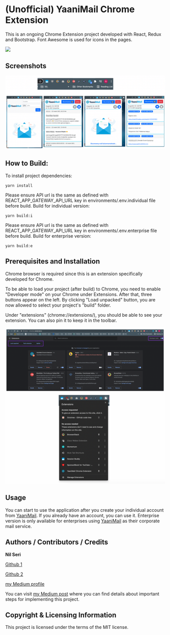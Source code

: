 # (Unofficial) YaaniMail Chrome Extension

This is an ongoing Chrome Extension project developed with React, Redux and Bootstrap. Font Awesome is used for icons in the pages.

<img src="https://img.shields.io/badge/Language-React-blueviolet.svg">

## Screenshots

![ScreenShot](https://raw.githubusercontent.com/nilseri01/yaanimail-chrome-extension/master/screenshots/extension_pages.png)

## How to Build:

To install project dependencies:

```
yarn install
```

Please ensure API url is the same as defined with REACT_APP_GATEWAY_API_URL key in environments/.env.individual file before build.
Build for individual version:

```
yarn build:i
```

Please ensure API url is the same as defined with REACT_APP_GATEWAY_API_URL key in environments/.env.enterprise file before build.
Build for enterprise version:

```
yarn build:e
```

## Prerequisites and Installation

Chrome browser is required since this is an extension specifically developed for Chrome.

To be able to load your project (after build) to Chrome, you need to enable "Developer mode" on your Chrome under Extensions.
After that, three buttons appear on the left. By clicking "Load unpacked" button, you are now allowed to select your project's "build" folder.

Under "extensions" (chrome://extensions/), you should be able to see your extension. You can also pin it to keep it in the toolbar.

![ScreenShot](https://raw.githubusercontent.com/nilseri01/yaanimail-chrome-extension/master/screenshots/add_extension_to_chrome.png)

## Usage

You can start to use the application after you create your individual account from [YaaniMail](https://www.yaanimail.com/). If you already have an account, you can use it.
Enterprise version is only available for enterprises using [YaaniMail](https://kurumsal.yaanimail.com/) as their corporate mail service.

## Authors / Contributors / Credits

**Nil Seri**

[Github 1](https://github.com/senoritadeveloper01)

[Github 2](https://github.com/nilseri01)

[my Medium profile](https://senoritadeveloper.medium.com/)

You can visit [my Medium post](https://senoritadeveloper.medium.com/creating-a-chrome-extension-with-react-1483ba7ce4c3) where you can find details about important steps for implementing this project.

## Copyright & Licensing Information

This project is licensed under the terms of the MIT license.
